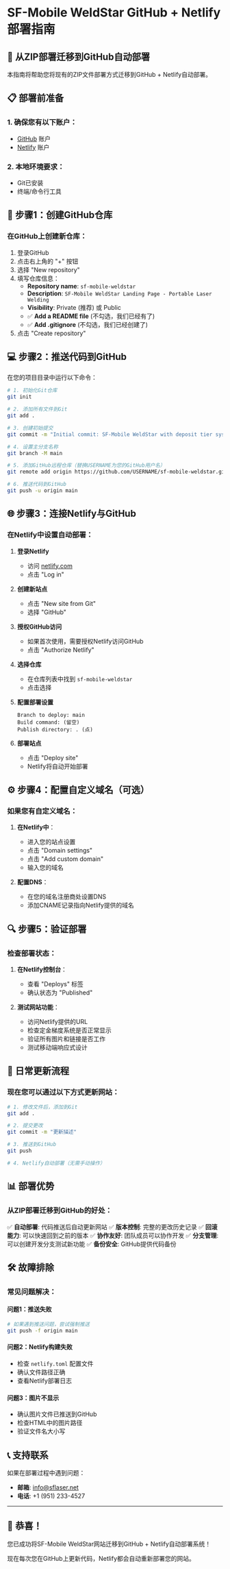# SF-Mobile WeldStar GitHub + Netlify 部署指南

## 🚀 从ZIP部署迁移到GitHub自动部署

本指南将帮助您将现有的ZIP文件部署方式迁移到GitHub + Netlify自动部署。

## 📋 部署前准备

### 1. 确保您有以下账户：
- [GitHub](https://github.com) 账户
- [Netlify](https://netlify.com) 账户

### 2. 本地环境要求：
- Git已安装
- 终端/命令行工具

## 🔧 步骤1：创建GitHub仓库

### 在GitHub上创建新仓库：

1. 登录GitHub
2. 点击右上角的 "+" 按钮
3. 选择 "New repository"
4. 填写仓库信息：
   - **Repository name**: `sf-mobile-weldstar`
   - **Description**: `SF-Mobile WeldStar Landing Page - Portable Laser Welding`
   - **Visibility**: Private (推荐) 或 Public
   - ✅ **Add a README file** (不勾选，我们已经有了)
   - ✅ **Add .gitignore** (不勾选，我们已经创建了)
5. 点击 "Create repository"

## 💻 步骤2：推送代码到GitHub

在您的项目目录中运行以下命令：

```bash
# 1. 初始化Git仓库
git init

# 2. 添加所有文件到Git
git add .

# 3. 创建初始提交
git commit -m "Initial commit: SF-Mobile WeldStar with deposit tier system"

# 4. 设置主分支名称
git branch -M main

# 5. 添加GitHub远程仓库（替换USERNAME为您的GitHub用户名）
git remote add origin https://github.com/USERNAME/sf-mobile-weldstar.git

# 6. 推送代码到GitHub
git push -u origin main
```

## 🌐 步骤3：连接Netlify与GitHub

### 在Netlify中设置自动部署：

1. **登录Netlify**
   - 访问 [netlify.com](https://netlify.com)
   - 点击 "Log in"

2. **创建新站点**
   - 点击 "New site from Git"
   - 选择 "GitHub"

3. **授权GitHub访问**
   - 如果首次使用，需要授权Netlify访问GitHub
   - 点击 "Authorize Netlify"

4. **选择仓库**
   - 在仓库列表中找到 `sf-mobile-weldstar`
   - 点击选择

5. **配置部署设置**
   ```
   Branch to deploy: main
   Build command: (留空)
   Publish directory: . (点)
   ```

6. **部署站点**
   - 点击 "Deploy site"
   - Netlify将自动开始部署

## ⚙️ 步骤4：配置自定义域名（可选）

### 如果您有自定义域名：

1. **在Netlify中**：
   - 进入您的站点设置
   - 点击 "Domain settings"
   - 点击 "Add custom domain"
   - 输入您的域名

2. **配置DNS**：
   - 在您的域名注册商处设置DNS
   - 添加CNAME记录指向Netlify提供的域名

## 🔍 步骤5：验证部署

### 检查部署状态：

1. **在Netlify控制台**：
   - 查看 "Deploys" 标签
   - 确认状态为 "Published"

2. **测试网站功能**：
   - 访问Netlify提供的URL
   - 检查定金梯度系统是否正常显示
   - 验证所有图片和链接是否工作
   - 测试移动端响应式设计

## 🔄 日常更新流程

### 现在您可以通过以下方式更新网站：

```bash
# 1. 修改文件后，添加到Git
git add .

# 2. 提交更改
git commit -m "更新描述"

# 3. 推送到GitHub
git push

# 4. Netlify自动部署（无需手动操作）
```

## 📊 部署优势

### 从ZIP部署迁移到GitHub的好处：

✅ **自动部署**: 代码推送后自动更新网站
✅ **版本控制**: 完整的更改历史记录
✅ **回滚能力**: 可以快速回到之前的版本
✅ **协作友好**: 团队成员可以协作开发
✅ **分支管理**: 可以创建开发分支测试新功能
✅ **备份安全**: GitHub提供代码备份

## 🛠️ 故障排除

### 常见问题解决：

#### 问题1：推送失败
```bash
# 如果遇到推送问题，尝试强制推送
git push -f origin main
```

#### 问题2：Netlify构建失败
- 检查 `netlify.toml` 配置文件
- 确认文件路径正确
- 查看Netlify部署日志

#### 问题3：图片不显示
- 确认图片文件已推送到GitHub
- 检查HTML中的图片路径
- 验证文件名大小写

## 📞 支持联系

如果在部署过程中遇到问题：
- **邮箱**: info@sflaser.net
- **电话**: +1 (951) 233-4527

---

## 🎉 恭喜！

您已成功将SF-Mobile WeldStar网站迁移到GitHub + Netlify自动部署系统！

现在每次您在GitHub上更新代码，Netlify都会自动重新部署您的网站。 